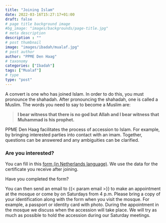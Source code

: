 ```yaml
---
title: "Joining Islam"
date: 2022-03-16T15:27:17+01:00
draft: false
# page title background image
#bg_image: "images/backgrounds/page-title.jpg"
# meta description
description : ""
# post thumbnail
image: "images/ibadah/mualaf.jpg"
# post author
author: "PPME Den Haag"
# taxonomy
categories: ["Ibadah"]
tags: ["Mualaf"]
# type
type: "post"
---
```


A convert is one who has joined Islam. In order to do this, you must pronounce the shahadah. After pronouncing the shahadah, one is called a Muslim.
The words you need to say to become a Muslim are:


> **I bear witness that there is no god but Allah and I bear witness that Muhammad is his prophet.**

 
PPME Den Haag facilitates the process of accession to Islam. For example, by bringing interested parties into contact with an imam. Together, questions can be answered and any ambiguities can be clarified.

### Are you interested?

You can fill in this [form (in Netherlands language)](/forms/Mualaf_Formulier_NL_2025.docx). We use the data for the certificate you receive after joining.
 

Have you completed the form?

You can then send an email to {{< param email >}} to make an appointment at the mosque or come by on Saturdays from 4 p.m.
Please bring a copy of your identification along with the form when you visit the mosque. For example, a passport or identity card with photo.
During the appointment in the mosque we discuss when the accession will take place.
We will try as much as possible to hold the accession during our Saturday meetings.